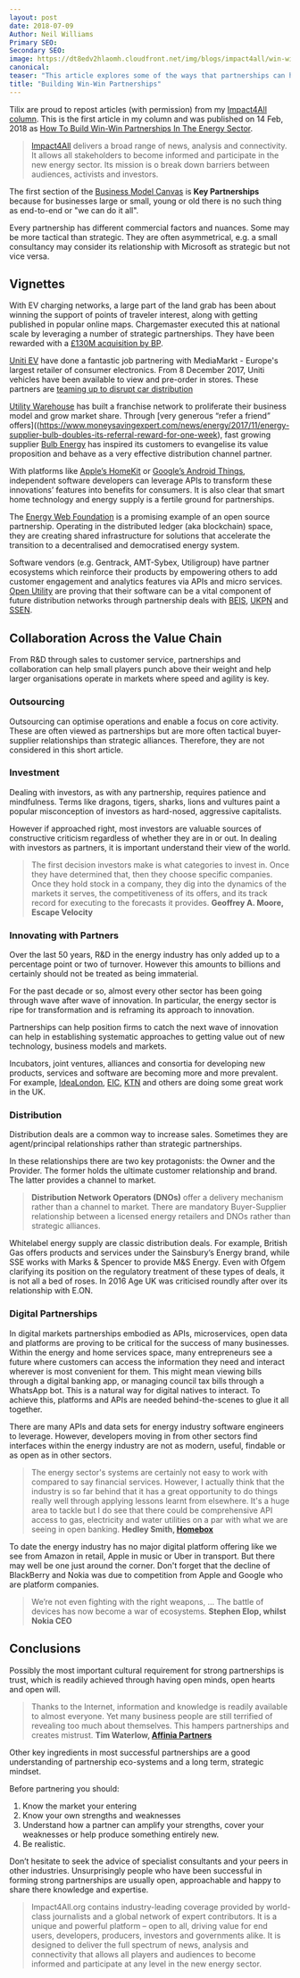 ```yaml
---
layout: post
date: 2018-07-09
Author: Neil Williams
Primary SEO:
Secondary SEO:
image: https://dt8edv2hlaomh.cloudfront.net/img/blogs/impact4all/win-win.jpg
canonical:
teaser: "This article explores some of the ways that partnerships can help with increasing sales, innovation, raising finance and reducing costs in the energy and cleantech sectors."
title: "Building Win-Win Partnerships"
---
```

Tilix are proud to repost articles (with permission) from my [Impact4All column](https://impact4all.org/author/neil/). This is the first article in my column and was published on 14 Feb, 2018 as [How To Build Win-Win Partnerships In The Energy Sector](https://impact4all.org/how-to-build-win-win-partnerships-in-the-energy-sector/ ).

> [Impact4All](https://impact4all.org) delivers a broad range of news, analysis and connectivity. It allows all stakeholders to become informed and participate in the new energy sector. Its mission is o break down barriers between audiences, activists and investors.

The first section of the [Business Model Canvas](https://en.wikipedia.org/wiki/Business_Model_Canvas) is **Key Partnerships** because for businesses large or small, young or old there is no such thing as end-to-end or "we can do it all".

Every partnership has different commercial factors and nuances. Some may be more tactical than strategic. They are often asymmetrical, e.g. a small consultancy may consider its relationship with Microsoft as strategic but not vice versa.

## Vignettes
With EV charging networks, a large part of the land grab has been about winning the support of points of traveler interest, along with getting published in popular online maps. Chargemaster executed this at national scale by leveraging a number of strategic partnerships. They have been rewarded with a [£130M acquisition by BP](https://www.bbc.co.uk/news/business-44640647).

[Uniti EV](https://www.uniti.earth) have done a fantastic job partnering with MediaMarkt - Europe's largest retailer of consumer electronics. From 8 December 2017​, Uniti vehicles have been available to view and pre-order in stores. These partners are [teaming up to disrupt car distribution](https://www.uniti.earth/uniti-mediamarkt-disrupt-car-distribution/)

[Utility Warehouse](https://www.utilitywarehouse.co.uk) has built a franchise network to proliferate their business model and grow market share. Through [very generous “refer a friend” offers]((https://www.moneysavingexpert.com/news/energy/2017/11/energy-supplier-bulb-doubles-its-referral-reward-for-one-week), fast growing supplier [Bulb Energy](https://bulb.co.uk) has inspired its customers to evangelise its value proposition and behave as a very effective distribution channel partner.

With platforms like [Apple’s HomeKit](https://developer.apple.com/homekit/) or [Google’s Android Things](https://developer.android.com/things/), independent software developers can leverage APIs to transform these innovations’ features into benefits for consumers. It is also clear that smart home technology and energy supply is a fertile ground for partnerships.

The [Energy Web Foundation](https://energyweb.org) is a promising example of an open source partnership. Operating in the distributed ledger (aka blockchain) space, they are creating shared infrastructure for solutions that accelerate the transition to a decentralised and democratised energy system.

Software vendors (e.g. Gentrack, AMT-Sybex, Utiligroup) have partner ecosystems which reinforce their products by empowering others to add customer engagement and analytics features via APIs and micro services. [Open Utility](https://www.openutility.com) are proving that their software can be a vital component of future distribution networks through partnership deals with [BEIS][beis], [UKPN][ukpn] and [SSEN][ssen].

[beis]: https://www.openutility.com/publications/open-utility-BEIS-funding-for-flexibility-marketplace-press-release.pdf
[ukpn]: https://www.openutility.com/publications/open-utility-UKPN-flex-marketplace-collaboration-press-release.pdf
[ssen]: https://www.openutility.com/publications/open-utility-SSEN-trial-revolutionary-smart-grid-platform-press-release.pdf

## Collaboration Across the Value Chain
From R&D through sales to customer service, partnerships and collaboration can help small players punch above their weight and help larger organisations operate in markets where speed and agility is key.

### Outsourcing
Outsourcing can optimise operations and enable a focus on core activity. These are often viewed as partnerships but are more often tactical buyer-supplier relationships than strategic alliances. Therefore, they are not considered in this short article.

### Investment
Dealing with investors, as with any partnership, requires patience and mindfulness. Terms like dragons, tigers, sharks, lions and vultures paint a popular misconception of investors as hard-nosed, aggressive capitalists.

However if approached right, most investors are valuable sources of constructive criticism regardless of whether they are in or out. In dealing with investors as partners, it is important understand their view of the world.

> The first decision investors make is what categories to invest in. Once they have determined that, then they choose specific companies. Once they hold stock in a company, they dig into the dynamics of the markets it serves, the competitiveness of its offers, and its track record for executing to the forecasts it provides. **Geoffrey A. Moore, Escape Velocity**

### Innovating with Partners
Over the last 50 years, R&D in the energy industry has only added up to a percentage point or two of turnover. However this amounts to billions and certainly should not be treated as being immaterial.

For the past decade or so, almost every other sector has been going through wave after wave of innovation. In particular, the energy sector is ripe for transformation and is reframing its approach to innovation.

Partnerships can help position firms to catch the next wave of innovation can help in establishing systematic approaches to getting value out of new technology, business models and markets.

Incubators, joint ventures, alliances and consortia for developing new products, services and software are becoming more and more prevalent. For example, [IdeaLondon][il], [EIC][eic], [KTN][ktn] and others are doing some great work in the UK.

[eic]: http://energyinnovationcentre.com
[il]: https://www.idea-london.co.uk
[ktn]: https://ktn-uk.co.uk/interests/energy

### Distribution
Distribution deals are a common way to increase sales. Sometimes they are agent/principal relationships rather than strategic partnerships.

In these relationships there are two key protagonists: the Owner and the Provider. The former holds the ultimate customer relationship and brand. The latter provides a channel to market.

> **Distribution Network Operators (DNOs)** offer a delivery mechanism rather than a channel to market. There are mandatory Buyer-Supplier relationship between a licensed energy retailers and DNOs rather than strategic alliances.

Whitelabel energy supply are classic distribution deals. For example, British Gas offers products and services under the Sainsbury’s Energy brand, while SSE works with Marks & Spencer to provide M&S Energy. Even with Ofgem clarifying its position on the regulatory treatment of these types of deals, it is not all a bed of roses. In 2016 Age UK was criticised roundly after over its relationship with E.ON.

### Digital Partnerships
In digital markets partnerships embodied as APIs, microservices, open data and platforms are proving to be critical for the success of many businesses. Within the energy and home services space, many entrepreneurs see a future where customers can access the information they need and interact wherever is most convenient for them. This might mean viewing bills through a digital banking app, or managing council tax bills through a WhatsApp bot. This is a natural way for digital natives to interact. To achieve this, platforms and APIs are needed behind-the-scenes to glue it all together.

There are many APIs and data sets for energy industry software engineers to leverage. However, developers moving in from other sectors find interfaces within the energy industry are not as modern, useful, findable or as open as in other sectors.

> The energy sector's systems are certainly not easy to work with compared to say financial services. However, I actually think that the industry is so far behind that it has a great opportunity to do things really well through applying lessons learnt from elsewhere. It's a huge area to tackle but I do see that there could be comprehensive API access to gas, electricity and water utilities on a par with what we are seeing in open banking. **Hedley Smith, [Homebox](www.homebox.io)**

To date the energy industry has no major digital platform offering like we see from Amazon in retail, Apple in music or Uber in transport. But there may well be one just around the corner. Don't forget that the decline of BlackBerry and Nokia was due to competition from Apple and Google who are platform companies.

>We’re not even fighting with the right weapons, ... The battle of devices has now become a war of ecosystems. **Stephen Elop, whilst Nokia CEO**

## Conclusions
Possibly the most important cultural requirement for strong partnerships is trust, which is readily achieved through having open minds, open hearts and open will.

> Thanks to the Internet, information and knowledge is readily available to almost everyone. Yet many business people are still terrified of revealing too much about themselves. This hampers partnerships and creates mistrust. **Tim Waterlow, [Affinia Partners](https://affiniapartners.com)**

Other key ingredients in most successful partnerships are a good understanding of partnership eco-systems and a long term, strategic mindset.

Before partnering you should:

1. Know the market your entering
2. Know your own strengths and weaknesses
3. Understand how a partner can amplify your strengths, cover your weaknesses or help produce something entirely new.
4. Be realistic.

Don’t hesitate to seek the advice of specialist consultants and your peers in other industries. Unsurprisingly people who have been successful in forming strong partnerships are usually open, approachable and happy to share there knowledge and expertise.

> Impact4All.org contains industry-leading coverage provided by world-class journalists and a global network of expert contributors. It is a unique and powerful platform – open to all, driving value for end users, developers, producers, investors and governments alike. It is designed to deliver the full spectrum of news, analysis and connectivity that allows all players and audiences to become informed and participate at any level in the new energy sector.
